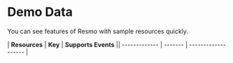 Demo Data
=========
You can see features of Resmo with sample resources quickly.

| **Resources** | **Key** | **Supports Events** || ------------- | ------- | ------------------- |

